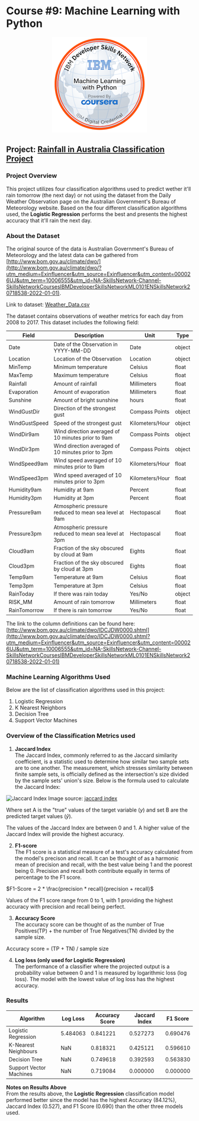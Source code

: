 # Course #9: Machine Learning with Python
<p align="center">
    <img src = "machine-learning-with-python.png">
</p>

## Project: [Rainfall in Australia Classification Project](https://github.com/collinbashore/IBM-Data-Science-Professional-Certification/blob/main/09%20-%20Machine%20Learning%20with%20Python/Rainfall%20Machine%20Learning%20Project.ipynb)
### Project Overview
This project utilizes four classification algorithms used to predict wether it'll rain tomorrow (the next day) or not using the dataset from the Daily Weather Observation page on the Australian Government's Bureau of Meteorology website. Based on the four different classification algorithms used, the **Logistic Regression** performs the best and presents the highest accuracy that it'll rain the next day.

### About the Dataset
The original source of the data is Australian Government's Bureau of Meteorology and the latest data can be gathered from [http://www.bom.gov.au/climate/dwo/](http://www.bom.gov.au/climate/dwo/?utm_medium=Exinfluencer&utm_source=Exinfluencer&utm_content=000026UJ&utm_term=10006555&utm_id=NA-SkillsNetwork-Channel-SkillsNetworkCoursesIBMDeveloperSkillsNetworkML0101ENSkillsNetwork20718538-2022-01-01).

Link to dataset: [Weather_Data.csv](https://github.com/collinbashore/IBM-Data-Science-Professional-Certification/blob/main/09%20-%20Machine%20Learning%20with%20Python/Weather_Data.csv)

The dataset contains observations of weather metrics for each day from 2008 to 2017. This dataset includes the following field:

| Field         | Description                                           | Unit            | Type   |
| ------------- | ----------------------------------------------------- | --------------- | ------ |
| Date          | Date of the Observation in YYYY-MM-DD                 | Date            | object |
| Location      | Location of the Observation                           | Location        | object |
| MinTemp       | Minimum temperature                                   | Celsius         | float  |
| MaxTemp       | Maximum temperature                                   | Celsius         | float  |
| Rainfall      | Amount of rainfall                                    | Millimeters     | float  |
| Evaporation   | Amount of evaporation                                 | Millimeters     | float  |
| Sunshine      | Amount of bright sunshine                             | hours           | float  |
| WindGustDir   | Direction of the strongest gust                       | Compass Points  | object |
| WindGustSpeed | Speed of the strongest gust                           | Kilometers/Hour | object |
| WindDir9am    | Wind direction averaged of 10 minutes prior to 9am    | Compass Points  | object |
| WindDir3pm    | Wind direction averaged of 10 minutes prior to 3pm    | Compass Points  | object |
| WindSpeed9am  | Wind speed averaged of 10 minutes prior to 9am        | Kilometers/Hour | float  |
| WindSpeed3pm  | Wind speed averaged of 10 minutes prior to 3pm        | Kilometers/Hour | float  |
| Humidity9am   | Humidity at 9am                                       | Percent         | float  |
| Humidity3pm   | Humidity at 3pm                                       | Percent         | float  |
| Pressure9am   | Atmospheric pressure reduced to mean sea level at 9am | Hectopascal     | float  |
| Pressure3pm   | Atmospheric pressure reduced to mean sea level at 3pm | Hectopascal     | float  |
| Cloud9am      | Fraction of the sky obscured by cloud at 9am          | Eights          | float  |
| Cloud3pm      | Fraction of the sky obscured by cloud at 3pm          | Eights          | float  |
| Temp9am       | Temperature at 9am                                    | Celsius         | float  |
| Temp3pm       | Temperature at 3pm                                    | Celsius         | float  |
| RainToday     | If there was rain today                               | Yes/No          | object |
| RISK_MM       | Amount of rain tomorrow                               | Millimeters     | float  |
| RainTomorrow  | If there is rain tomorrow                             | Yes/No          | float  |


The link to the column definitions can be found here: [http://www.bom.gov.au/climate/dwo/IDCJDW0000.shtml](http://www.bom.gov.au/climate/dwo/IDCJDW0000.shtml?utm_medium=Exinfluencer&utm_source=Exinfluencer&utm_content=000026UJ&utm_term=10006555&utm_id=NA-SkillsNetwork-Channel-SkillsNetworkCoursesIBMDeveloperSkillsNetworkML0101ENSkillsNetwork20718538-2022-01-01)

### Machine Learning Algorithms Used
Below are the list of classification algorithms used in this project:
1. Logistic Regression
2. K Nearest Neighbors
3. Decision Tree
4. Support Vector Machines

### Overview of the Classification Metrics used
1. **Jaccard Index** <br>
The Jaccard Index, commonly referred to as the Jaccard similarity coefficient, is a statistic used to determine how similar two sample sets are to one another. The measurement, which stresses similarity between finite sample sets, is officially defined as the intersection's size divided by the sample sets' union's size. Below is the formula used to calculate the Jaccard Index:

![Jaccard Index](https://external-content.duckduckgo.com/iu/?u=https%3A%2F%2Ftse4.mm.bing.net%2Fth%3Fid%3DOIP.Fur1nVsTmxDRn3LBLiQyNgHaB_%26pid%3DApi&f=1&ipt=75c39c709b29b8d7e4f8a1274a84a06958bbb787e00d640ced47d660303eb7bd&ipo=images)
Image source: [jaccard index](https://deepai.org/machine-learning-glossary-and-terms/jaccard-index)

Where set A is the "true" values of the target variable ($y$) and set B are the predicted target values ($\hat{y}$).

The values of the Jaccard Index are between 0 and 1. A higher value of the Jaccard Index will provide the highest accuracy.  

2. **F1-score** <br>
The F1 score is a statistical measure of a test's accuracy calculated from the model's precison and recall. It can be thought of as a harmonic mean of precision and recall, with the best value being 1 and the poorest being 0. Precision and recall both contribute equally in terms of percentage to the F1 score.

$F1-Score = 2 * \frac{precision  *  recall}{precision  +  recall}$

Values of the F1 score range from 0 to 1, with 1 providing the highest accuracy with precision and recall being perfect.

3. **Accuracy Score** <br>
The accuracy score can be thought of as the number of True Positives(TP) + the number of True Negatives(TN) divided by the sample size.

Accuracy score = (TP + TN) / sample size

4. **Log loss (only used for Logistic Regression)** <br>
The performance of a classifier where the projected output is a probability value between 0 and 1 is measured by logarithmic loss (log loss). The model with the lowest value of log loss has the highest accuracy.

### Results
| Algorithm               | Log Loss | Accuracy Score | Jaccard Index | F1 Score |
|-------------------------|----------|----------------|---------------|----------|
| Logistic Regression     | 5.484063 | 0.841221       | 0.527273      | 0.690476 |
| K-Nearest Neighbours    | NaN      | 0.818321       | 0.425121      | 0.596610 |
| Decision Tree           | NaN      | 0.749618       | 0.392593      | 0.563830 |
| Support Vector Machines | NaN      | 0.719084       | 0.000000      | 0.000000 |

**Notes on Results Above**<br>
From the results above, the **Logistic Regression** classification model performed better since the model has the highest Accuracy (84.12%), Jaccard Index (0.527), and F1 Score (0.690) than the other three models used.






